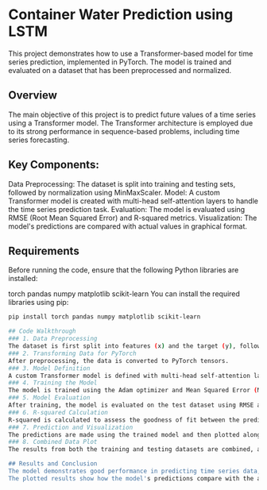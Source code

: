 # Container Water Prediction using LSTM
This project demonstrates how to use a Transformer-based model for time series prediction, implemented in PyTorch. The model is trained and evaluated on a dataset that has been preprocessed and normalized.

## Overview
The main objective of this project is to predict future values of a time series using a Transformer model. The Transformer architecture is employed due to its strong performance in sequence-based problems, including time series forecasting.

## Key Components:
Data Preprocessing: The dataset is split into training and testing sets, followed by normalization using MinMaxScaler.
Model: A custom Transformer model is created with multi-head self-attention layers to handle the time series prediction task.
Evaluation: The model is evaluated using RMSE (Root Mean Squared Error) and R-squared metrics.
Visualization: The model's predictions are compared with actual values in graphical format.

## Requirements
Before running the code, ensure that the following Python libraries are installed:

torch
pandas
numpy
matplotlib
scikit-learn
You can install the required libraries using pip:
```bash
pip install torch pandas numpy matplotlib scikit-learn

## Code Walkthrough
### 1. Data Preprocessing
The dataset is first split into features (x) and the target (y), followed by a 70% training and 30% test split. Each dataset is normalized using MinMaxScaler.
### 2. Transforming Data for PyTorch
After preprocessing, the data is converted to PyTorch tensors.
### 3. Model Definition
A custom Transformer model is defined with multi-head self-attention layers, followed by a fully connected layer to generate the predictions.
### 4. Training the Model
The model is trained using the Adam optimizer and Mean Squared Error (MSE) loss function. During training, the loss is calculated, and the model weights are updated using backpropagation.
### 5. Model Evaluation
After training, the model is evaluated on the test dataset using RMSE and R-squared metrics.
### 6. R-squared Calculation
R-squared is calculated to assess the goodness of fit between the predicted and actual values.
### 7. Prediction and Visualization
The predictions are made using the trained model and then plotted alongside the actual values for visual comparison.
### 8. Combined Data Plot
The results from both the training and testing datasets are combined, and a graph is plotted to show the model's predictions.

## Results and Conclusion
The model demonstrates good performance in predicting time series data, with reasonable error metrics such as RMSE and R-squared values.
The plotted results show how the model's predictions compare with the actual data, indicating the effectiveness of the Transformer model for time series forecasting.
